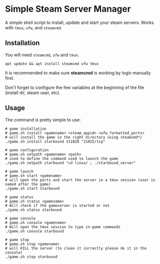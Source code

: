 # Simple Steam Server Manager

A simple shell script to install, update and start your steam servers.
Works with `tmux`, `ufw`, and `steamcmd`.

## Installation

You will need `steamcmd`, `ufw` and `tmux`.

```
apt update && apt install steamcmd ufw tmux
```

It is recommended to make sure **steamcmd** is working by login manually first.

Don't forget to configure the few variables at the beginning of the file (install dir, steam user, etc).

## Usage

The command is pretty simple to use:

```
# game installation
# game.sh install <gamename> <steam_appid> <ufw_formatted_ports>
# will install the game in the right directory using steamcmd*/
./game.sh install starbound 211820 "21025/tcp"

# game configuration
# game.sh setpath <gamename> <path>
# used to define the command used to launch the game
./game.sh setpath starbound "cd linux/ ; ./starbound_server"

# game launch
# game.sh start <gamename>
# will open the ports and start the server in a tmux session (user is named after the game)
./game.sh start starbound

# game status
# game.sh status <gamename>
# Will check if the gameserver is started or not
./game.sh status starbound

# game console
# game.sh console <gamename>
# Will open the tmux session to type in-game commands
./game.sh console starbound

# game stop
# game.sh stop <gamename>
# will KILL the server (to clean it correctly please do it in the console)
./game.sh stop starbound

```
